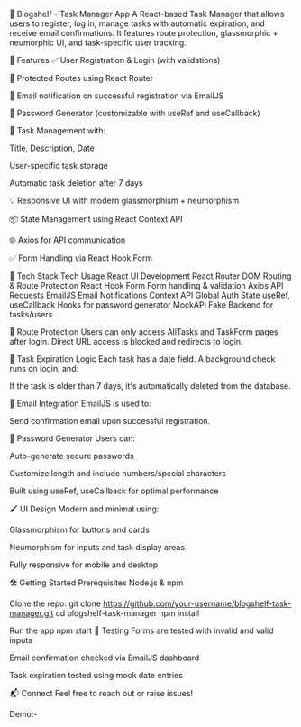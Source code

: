 📝 Blogshelf - Task Manager App
A React-based Task Manager that allows users to register, log in, manage tasks with automatic expiration, and receive email confirmations. It features route protection, glassmorphic + neumorphic UI, and task-specific user tracking.

🚀 Features
✅ User Registration & Login (with validations)

🔐 Protected Routes using React Router

📧 Email notification on successful registration via EmailJS

🔑 Password Generator (customizable with useRef and useCallback)

📆 Task Management with:

Title, Description, Date

User-specific task storage

Automatic task deletion after 7 days

💡 Responsive UI with modern glassmorphism + neumorphism

📦 State Management using React Context API

🌐 Axios for API communication

✅ Form Handling via React Hook Form

🧰 Tech Stack
Tech	Usage
React	UI Development
React Router DOM	Routing & Route Protection
React Hook Form	Form handling & validation
Axios	API Requests
EmailJS	Email Notifications
Context API	Global Auth State
useRef, useCallback	Hooks for password generator
MockAPI	Fake Backend for tasks/users

🔐 Route Protection
Users can only access AllTasks and TaskForm pages after login. Direct URL access is blocked and redirects to login.

📅 Task Expiration Logic
Each task has a date field. A background check runs on login, and:

If the task is older than 7 days, it's automatically deleted from the database.

📧 Email Integration
EmailJS is used to:

Send confirmation email upon successful registration.

🔑 Password Generator
Users can:

Auto-generate secure passwords

Customize length and include numbers/special characters

Built using useRef, useCallback for optimal performance

🖌️ UI Design
Modern and minimal using:

Glassmorphism for buttons and cards

Neumorphism for inputs and task display areas

Fully responsive for mobile and desktop

🛠️ Getting Started
Prerequisites
Node.js & npm

Clone the repo:
git clone https://github.com/your-username/blogshelf-task-manager.git
cd blogshelf-task-manager
npm install

Run the app
npm start
🧪 Testing
Forms are tested with invalid and valid inputs

Email confirmation checked via EmailJS dashboard

Task expiration tested using mock date entries

📬 Connect
Feel free to reach out or raise issues!

Demo:- 